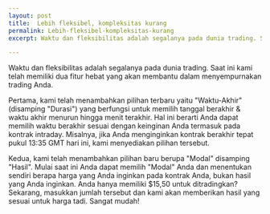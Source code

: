 ```yaml
---
layout: post
title:  Lebih fleksibel, kompleksitas kurang
permalink: Lebih-fleksibel-kompleksitas-kurang
excerpt: Waktu dan fleksibilitas adalah segalanya pada dunia trading. Saat ini kami telah memiliki dua fitur hebat yang akan membantu dalam menyempurnakan trading Anda. 

---
```


Waktu dan fleksibilitas adalah segalanya pada dunia trading. Saat ini kami telah memiliki dua fitur hebat yang akan membantu dalam menyempurnakan trading Anda. 

Pertama, kami telah menambahkan pilihan terbaru yaitu "Waktu-Akhir" (disamping "Durasi") yang berfungsi untuk memilih tanggal berakhir & waktu akhir menurun hingga menit terakhir. Hal ini berarti Anda dapat memilih waktu berakhir sesuai dengan keinginan Anda termasuk pada kontrak intraday. Misalnya, jika Anda menginginkan kontrak berakhir tepat pukul 13:35 GMT hari ini, kami menyediakan pilihan tersebut. 

Kedua, kami telah menambahkan pilihan baru berupa "Modal" disamping "Hasil". Mulai saat ini Anda dapat memilih "Modal" Anda dan menentukan sendiri berapa harga yang Anda inginkan pada kontrak Anda, bukan hasil yang Anda inginkan. Anda hanya memiliki $15,50 untuk ditradingkan? Sekarang, masukkan jumlah tersebut dan kami akan memberikan hasil yang sesuai untuk harga tadi. Sangat mudah!

